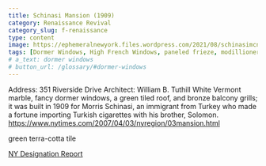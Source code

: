 ```yaml
---
title: Schinasi Mansion (1909)
category: Renaissance Revival
category_slug: f-renaissance
type: content
image: https://ephemeralnewyork.files.wordpress.com/2021/08/schinasimcny1909x2010.28.118.jpg
tags: [Dormer Windows, High French Windows, paneled frieze, modillionerl roof cornice, finials]
# a_text: dormer windows
# button_url: /glossary/#dormer-windows
---
```


Address: 351 Riverside Drive
Architect: William B. Tuthill
White Vermont marble, fancy dormer windows, a green tiled roof, and bronze balcony grills; it was built in 1909 for Morris Schinasi, an immigrant from Turkey who made a fortune importing Turkish cigarettes with his brother, Solomon.
https://www.nytimes.com/2007/04/03/nyregion/03mansion.html 

 green terra-cotta tile 

 [NY Designation Report](http://s-media.nyc.gov/agencies/lpc/lp/0844.pdf)
